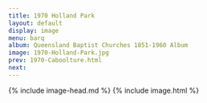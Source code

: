 ```yaml
---
title: 1970 Holland Park
layout: default
display: image
menu: barq
album: Queensland Baptist Churches 1851-1960 Album
image: 1970-Holland-Park.jpg
prev: 1970-Caboolture.html
next: 
---
```

{% include image-head.md %}
{% include image.html %}